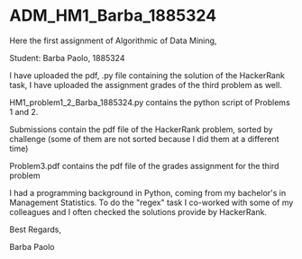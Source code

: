# ADM_HM1_Barba_1885324
Here the first assignment of Algorithmic of Data Mining,

Student: Barba Paolo, 1885324


I have uploaded the pdf, .py file containing the solution of the HackerRank task, I have uploaded the assignment grades of the third problem as well.

HM1_problem1_2_Barba_1885324.py contains the python script of Problems 1 and 2.

Submissions contain the pdf file of the HackerRank problem, sorted by challenge (some of them are not sorted because I did them at a different time)

Problem3.pdf contains the pdf file of the grades assignment for the third problem

I had a programming background in Python, coming from my bachelor's in Management Statistics. To do the "regex" task I co-worked with some of my colleagues and I often checked the solutions provide by HackerRank. 

Best Regards, 

Barba Paolo
